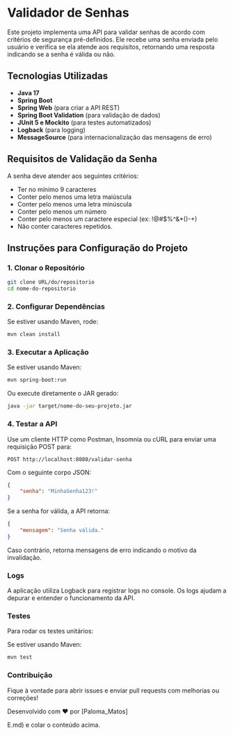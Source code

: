 # Validador de Senhas

Este projeto implementa uma API para validar senhas de acordo com critérios de segurança pré-definidos. Ele recebe uma senha enviada pelo usuário e verifica se ela atende aos requisitos, retornando uma resposta indicando se a senha é válida ou não.

## Tecnologias Utilizadas

- **Java 17**
- **Spring Boot**
- **Spring Web** (para criar a API REST)
- **Spring Boot Validation** (para validação de dados)
- **JUnit 5 e Mockito** (para testes automatizados)
- **Logback** (para logging)
- **MessageSource** (para internacionalização das mensagens de erro)

## Requisitos de Validação da Senha

A senha deve atender aos seguintes critérios:

- Ter no mínimo 9 caracteres
- Conter pelo menos uma letra maiúscula
- Conter pelo menos uma letra minúscula
- Conter pelo menos um número
- Conter pelo menos um caractere especial (ex: !@#$%^&*()-+)
- Não conter caracteres repetidos.

## Instruções para Configuração do Projeto

### 1. Clonar o Repositório
```bash
git clone URL/do/repositorio
cd nome-do-repositorio
```

### 2. Configurar Dependências
Se estiver usando Maven, rode:

```bash
mvn clean install
```

### 3. Executar a Aplicação
Se estiver usando Maven:

```bash
mvn spring-boot:run
```

Ou execute diretamente o JAR gerado:

```bash
java -jar target/nome-do-seu-projeto.jar
```

### 4. Testar a API
Use um cliente HTTP como Postman, Insomnia ou cURL para enviar uma requisição POST para:

```http
POST http://localhost:8080/validar-senha
```

Com o seguinte corpo JSON:

```json
{
    "senha": "MinhaSenha123!"
}
```

Se a senha for válida, a API retorna:

```json
{
    "mensagem": "Senha válida."
}
```

Caso contrário, retorna mensagens de erro indicando o motivo da invalidação.

### Logs
A aplicação utiliza Logback para registrar logs no console. Os logs ajudam a depurar e entender o funcionamento da API.

### Testes
Para rodar os testes unitários:

Se estiver usando Maven:

```bash
mvn test
```

### Contribuição
Fique à vontade para abrir issues e enviar pull requests com melhorias ou correções!

Desenvolvido com ❤️ por [Paloma_Matos]


E.md) e colar o conteúdo acima.
